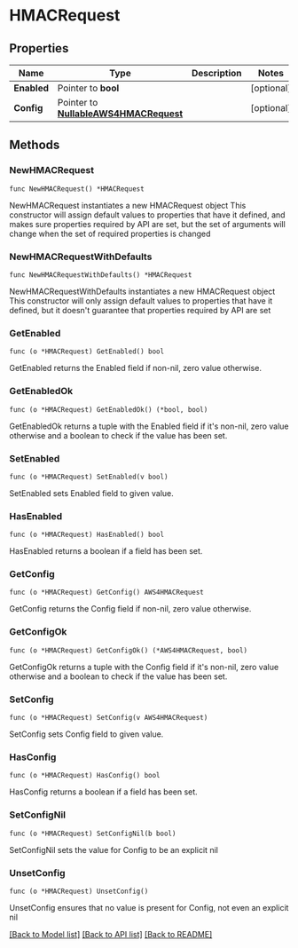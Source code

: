 # HMACRequest

## Properties

Name | Type | Description | Notes
------------ | ------------- | ------------- | -------------
**Enabled** | Pointer to **bool** |  | [optional] 
**Config** | Pointer to [**NullableAWS4HMACRequest**](AWS4HMACRequest.md) |  | [optional] 

## Methods

### NewHMACRequest

`func NewHMACRequest() *HMACRequest`

NewHMACRequest instantiates a new HMACRequest object
This constructor will assign default values to properties that have it defined,
and makes sure properties required by API are set, but the set of arguments
will change when the set of required properties is changed

### NewHMACRequestWithDefaults

`func NewHMACRequestWithDefaults() *HMACRequest`

NewHMACRequestWithDefaults instantiates a new HMACRequest object
This constructor will only assign default values to properties that have it defined,
but it doesn't guarantee that properties required by API are set

### GetEnabled

`func (o *HMACRequest) GetEnabled() bool`

GetEnabled returns the Enabled field if non-nil, zero value otherwise.

### GetEnabledOk

`func (o *HMACRequest) GetEnabledOk() (*bool, bool)`

GetEnabledOk returns a tuple with the Enabled field if it's non-nil, zero value otherwise
and a boolean to check if the value has been set.

### SetEnabled

`func (o *HMACRequest) SetEnabled(v bool)`

SetEnabled sets Enabled field to given value.

### HasEnabled

`func (o *HMACRequest) HasEnabled() bool`

HasEnabled returns a boolean if a field has been set.

### GetConfig

`func (o *HMACRequest) GetConfig() AWS4HMACRequest`

GetConfig returns the Config field if non-nil, zero value otherwise.

### GetConfigOk

`func (o *HMACRequest) GetConfigOk() (*AWS4HMACRequest, bool)`

GetConfigOk returns a tuple with the Config field if it's non-nil, zero value otherwise
and a boolean to check if the value has been set.

### SetConfig

`func (o *HMACRequest) SetConfig(v AWS4HMACRequest)`

SetConfig sets Config field to given value.

### HasConfig

`func (o *HMACRequest) HasConfig() bool`

HasConfig returns a boolean if a field has been set.

### SetConfigNil

`func (o *HMACRequest) SetConfigNil(b bool)`

 SetConfigNil sets the value for Config to be an explicit nil

### UnsetConfig
`func (o *HMACRequest) UnsetConfig()`

UnsetConfig ensures that no value is present for Config, not even an explicit nil

[[Back to Model list]](../README.md#documentation-for-models) [[Back to API list]](../README.md#documentation-for-api-endpoints) [[Back to README]](../README.md)



